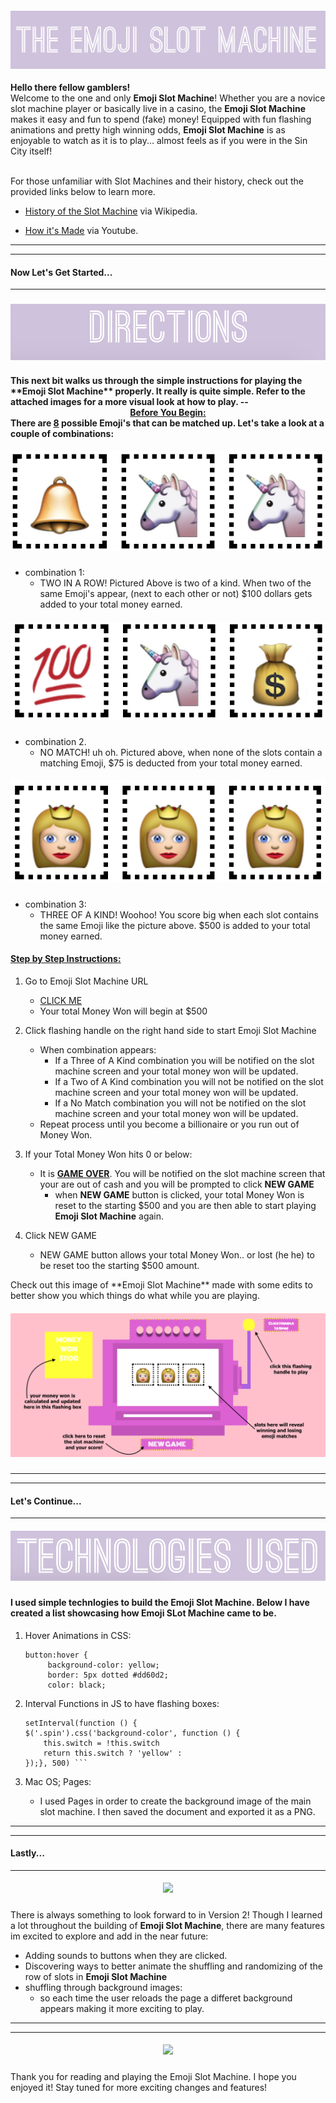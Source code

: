 

<h4 align="center">
  <img src="read_me_images/Emoji_Slot_Machine.png">
</h4>

<b>Hello there fellow gamblers!</b> 
<br>
Welcome to the one and only __Emoji Slot Machine__! Whether you are a novice slot machine player or basically live in a casino, the __Emoji Slot Machine__ makes it easy and fun to spend (fake) money! Equipped with fun flashing animations and pretty high winning odds, __Emoji Slot Machine__ is as enjoyable to watch as it is to play... almost feels as if you were in the Sin City itself! 

<br>
For those unfamiliar with Slot Machines and their history, check out the provided links below to learn more.

- [History of the Slot Machine](https://en.wikipedia.org/wiki/Slot_machine)
via Wikipedia.

- [How it's Made](https://www.youtube.com/watch?v=oOaheJhGNj8)
via Youtube.

---
---
<h4> Now Let's Get Started... </h4>

---
<h3 align="center"> 
    <img src="read_me_images/directions_img.png">
</h3>

 <h4>This next bit walks us through the simple instructions for playing the **Emoji Slot Machine** properly. It really is quite simple. Refer to the attached images for a more visual look at how to play.
--
<center> <u>Before You Begin:</u></center>
    There are <u><b>8</b></u> possible Emoji's that can be matched up. Let's take a look at a couple of combinations:</br>
     <h5 align="center">
     <img src="read_me_images/two_in_a_row.png"> 
     </h5> 

- combination 1:
    - TWO IN A ROW! Pictured Above is two of    a kind. When two of the same Emoji's      appear, (next to each other or not)       $100 dollars gets added to your total     money earned.
     
<h5 align="center">
     <img src="read_me_images/no_match.png"> 
     </h5> 

- combination 2.
    - NO MATCH! uh oh. Pictured above, when none of the slots contain a matching Emoji, $75 is deducted from your total money earned. 

<h5 align="center">
     <img src="read_me_images/three_of_a_king.png"> 
     </h5> 

- combination 3:
    - THREE OF A KIND! Woohoo! You score big when each slot contains the same Emoji like the picture above. $500 is added to your total money earned.

<h4><u>Step by Step Instructions:</u></h4>

1. Go to Emoji Slot Machine URL
    - [CLICK ME](https://bchelsea.github.io/Slot-Machine/)
    - Your total Money Won will begin at $500

2. Click flashing handle on the right hand       side to start Emoji Slot Machine
    -  When combination appears:
       - If a Three of A Kind combination you will be notified on the slot machine screen and your total money won will be updated.
       - If a Two of A Kind combination you will not be notified on the slot machine screen and your total money won will be updated.
       - If a No Match combination you will not be notified on the slot machine screen and your total money won will be updated.
    - Repeat process until you become a         billionaire or you run out of Money Won.

3. If your Total Money Won hits 0 or below:
    - It is **<u>GAME OVER</u>**. You will be   notified on the slot machine screen       that your are out of cash and you will    be prompted to click <b>NEW GAME</b>
        - when **NEW GAME** button is clicked,  your total Money Won is reset to      the starting $500 and you are then    able to start playing **Emoji Slot    Machine** again.
4. Click NEW GAME
    - NEW GAME button allows your total Money Won.. or lost (he he) to be reset too the starting $500 amount. 

</h3>Check out this image of **Emoji Slot Machine** made with some edits to better show you which things do what while you are playing.</h3>

<h5 align="center">
     <img src="read_me_images/slot_machine_guide.png"> </h5>

---
---

<h4> Let's Continue... </h4>

---

<h5 align="center">
     <img src="read_me_images/Screen Shot 2017-07-07 at 2.35.42 AM.png"> 
     </h5>


 <h4>I used simple technlogies to build the Emoji Slot Machine. Below I have created a list showcasing how Emoji SLot Machine came to be.</h4>

1) Hover Animations in CSS:

   ```
   button:hover {
        background-color: yellow;
        border: 5px dotted #dd60d2;
        color: black;

2) Interval Functions in JS to have flashing boxes: 

    ```
    setInterval(function () {
    $('.spin').css('background-color', function () {
        this.switch = !this.switch
        return this.switch ? 'yellow' : 
    });}, 500) ```
    
3) Mac OS; Pages:
    - I used Pages in order to create the background image of the main slot machine. I then saved the document and exported it as a PNG. 

---
---

<h4> Lastly... </h4>

---

<h5 align="center">
     <img src="read_me_images/next_steps.png"> </h5>

There is always something to look forward to in Version 2! Though I learned a lot throughout the building of **Emoji Slot Machine**, there are many features im excited to explore and add in the near future:

- Adding sounds to buttons when they are clicked.
- Discovering ways to better animate the shuffling and randomizing of the row of slots in **Emoji Slot Machine**
- shuffling through background images:
    - so each time the user reloads the page a differet background appears making it more exciting to play.
---
---

<h5 align="center">
     <img src="read_me_images/Ty_img.png"> 
     </h5>

  Thank you for reading and  playing the Emoji Slot Machine. I hope you enjoyed it! Stay tuned for more exciting changes and features! 





